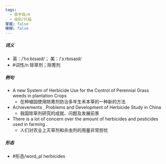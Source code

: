 ```yaml
---
tags:
  - 首字母/H
  - 级别/托福
掌握: false
模糊: false
---
```

##### 词义
- 英：/ˈhɜːbɪsaɪd/； 美：/ˈɜːrbɪsaɪd/
- #词性/n  除草剂；除莠剂
##### 例句
- A new System of Herbicide Use for the Control of Perennial Grass weeds in plantation Crops
	- 在种植园使用除莠剂防治多年生禾本草的一种新的方法
- Achievements , Problems and Development of Herbicide Study in China
	- 我国除草剂研究的成就、问题及发展前景
- There is a lot of concern over the amount of herbicides and pesticides used in farming .
	- 人们对农业上灭草剂和杀虫剂的用量非常担忧
##### 形态
- #形态/word_pl herbicides
